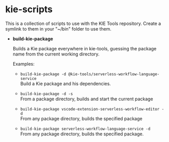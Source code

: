 # kie-scripts
This is a collection of scripts to use with the KIE Tools repository. 
Create a symlink to them in your "~/bin" folder to use them.

* **build-kie-package**

    Builds a Kie package everywhere in kie-tools, guessing the package name from the current working directory.

    Examples:

	+ `build-kie-package -d @kie-tools/serverless-workflow-language-service`  
	Build a Kie package and his dependencies.

	+ `build-kie-package -d -s`                                                 
	From a package directory, builds and start the current package

	+ `build-kie-package vscode-extension-serverless-workflow-editor -d`    
	From any package directory, builds the specified package

    + `build-kie-package serverless-workflow-language-service -d`              
	From any package directory, builds the specified package.